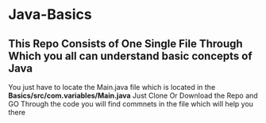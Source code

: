 # Java-Basics
## This Repo Consists of One Single File Through Which you all can understand basic concepts of Java
You just have to locate the Main.java file which is located in the **Basics/src/com.variables/Main.java**
Just Clone Or Download the Repo and GO Through the code you will find commnets in the file which will help you there 
